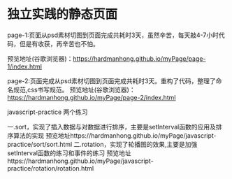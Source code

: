 # 独立实践的静态页面
page-1:页面从psd素材切图到页面完成共耗时3天，虽然辛苦，每天敲4-7小时代码，但是有收获，再辛苦也不怕。

预览地址(谷歌浏览器)：https://hardmanhong.github.io/myPage/page-1/index.html

page-2:页面完成从psd素材切图到页面完成共耗时3天。重构了代码，整理了命名规范,css书写规范。
预览地址(谷歌浏览器)：https://hardmanhong.github.io/myPage/page-2/index.html

javascript-practice
两个练习

一.sort，实现了插入数据与对数据进行排序，主要是setInterval函数的应用及排序算法的实现
预览地址https://hardmanhong.github.io/myPage/javascript-practice/sort/sort.html
二.rotation，实现了轮播图的效果,主要是加强setInterval函数的练习和事件的练习
预览地址https://hardmanhong.github.io/myPage/javascript-practice/rotation/rotation.html

